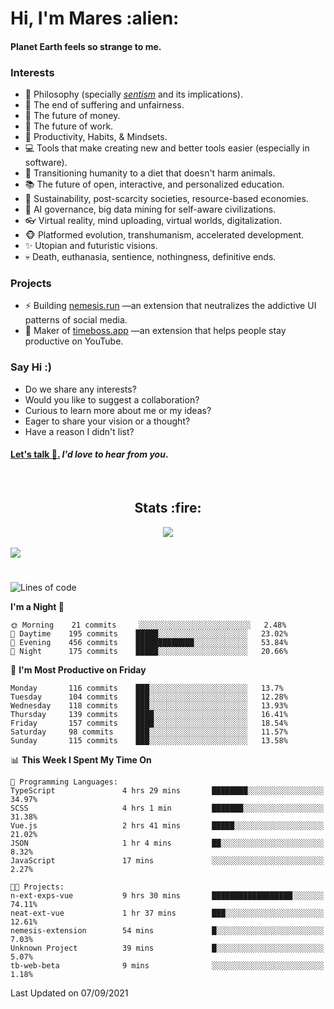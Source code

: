 <h1>Hi, I'm Mares :alien:</h1>

#### Planet Earth feels so strange to me.

### **Interests**

- 🌊 Philosophy (specially [_sentism_][sentismmedium] and its implications).
- 🎯 The end of suffering and unfairness.
- 💸 The future of money.
- 💼 The future of work.
- 🧠 Productivity, Habits, & Mindsets.
- 💻 Tools that make creating new and better tools easier (especially in software).
- 🥗 Transitioning humanity to a diet that doesn't harm animals.
- 📚 The future of open, interactive, and personalized education.
- 🌱 Sustainability, post-scarcity societies, resource-based economies.
- 🤖 AI governance, big data mining for self-aware civilizations.
- 👓 Virtual reality, mind uploading, virtual worlds, digitalization.
- 🐵 Platformed evolution, transhumanism, accelerated development.
- ✨ Utopian and futuristic visions.
- 💀 Death, euthanasia, sentience, nothingness, definitive ends.


### **Projects**

- ⚡ Building [nemesis.run](https://nemesis.run) —an extension that neutralizes the addictive UI patterns of social media.
- 💎 Maker of [timeboss.app](https://timeboss.app) —an extension that helps people stay productive on YouTube.


### **Say Hi :)**

- Do we share any interests?
- Would you like to suggest a collaboration?
- Curious to learn more about me or my ideas?
- Eager to share your vision or a thought?
- Have a reason I didn't list?

#### [Let's talk :wave:.](mailto:mareszhar@gmail.com) _I'd love to hear from you_.

[sentismmedium]: https://medium.com/@mareszhar/born-a-prisoner-a-reflection-about-life-its-struggles-and-a-plan-to-escape-d8566ce9b026

<br>

<h2 align="center">Stats :fire:</h2>

<div align="center">
  <img src="https://github-readme-streak-stats.herokuapp.com?user=mareszhar&theme=black-ice&hide_border=true&stroke=FFFFFF15&ring=DF8FFE&fire=DF8FFE&currStreakLabel=DF8FFE&background=1A232A&currStreakNum=86FFAB&dates=B1AAB3FF">
</div>

<!-- Add or remove this: &dates=B1AAB3FF at the end of the streak stats URL if they get bugged and aren't updating -->

<br>

<img src="https://activity-graph.herokuapp.com/graph?username=mareszhar&theme=nord&bg_color=00000000&color=979797&line=DF8FFE&point=00000000&area=true&hide_border=true">

<br>

<h1></h1>

<!--START_SECTION:waka-->
![Lines of code](https://img.shields.io/badge/From%20Hello%20World%20I%27ve%20Written-119132%20lines%20of%20code-blue)

**I'm a Night 🦉** 

```text
🌞 Morning    21 commits     ░░░░░░░░░░░░░░░░░░░░░░░░░   2.48% 
🌆 Daytime    195 commits    █████░░░░░░░░░░░░░░░░░░░░   23.02% 
🌃 Evening    456 commits    █████████████░░░░░░░░░░░░   53.84% 
🌙 Night      175 commits    █████░░░░░░░░░░░░░░░░░░░░   20.66%

```
📅 **I'm Most Productive on Friday** 

```text
Monday       116 commits    ███░░░░░░░░░░░░░░░░░░░░░░   13.7% 
Tuesday      104 commits    ███░░░░░░░░░░░░░░░░░░░░░░   12.28% 
Wednesday    118 commits    ███░░░░░░░░░░░░░░░░░░░░░░   13.93% 
Thursday     139 commits    ████░░░░░░░░░░░░░░░░░░░░░   16.41% 
Friday       157 commits    ████░░░░░░░░░░░░░░░░░░░░░   18.54% 
Saturday     98 commits     ███░░░░░░░░░░░░░░░░░░░░░░   11.57% 
Sunday       115 commits    ███░░░░░░░░░░░░░░░░░░░░░░   13.58%

```


📊 **This Week I Spent My Time On** 

```text
💬 Programming Languages: 
TypeScript               4 hrs 29 mins       ████████░░░░░░░░░░░░░░░░░   34.97% 
SCSS                     4 hrs 1 min         ███████░░░░░░░░░░░░░░░░░░   31.38% 
Vue.js                   2 hrs 41 mins       █████░░░░░░░░░░░░░░░░░░░░   21.02% 
JSON                     1 hr 4 mins         ██░░░░░░░░░░░░░░░░░░░░░░░   8.32% 
JavaScript               17 mins             ░░░░░░░░░░░░░░░░░░░░░░░░░   2.27%

🐱‍💻 Projects: 
n-ext-exps-vue           9 hrs 30 mins       ██████████████████░░░░░░░   74.11% 
neat-ext-vue             1 hr 37 mins        ███░░░░░░░░░░░░░░░░░░░░░░   12.61% 
nemesis-extension        54 mins             █░░░░░░░░░░░░░░░░░░░░░░░░   7.03% 
Unknown Project          39 mins             █░░░░░░░░░░░░░░░░░░░░░░░░   5.07% 
tb-web-beta              9 mins              ░░░░░░░░░░░░░░░░░░░░░░░░░   1.18%

```


 Last Updated on 07/09/2021
<!--END_SECTION:waka-->

